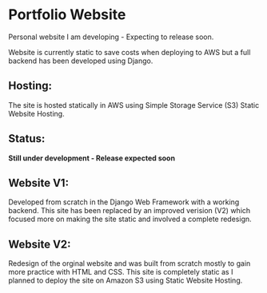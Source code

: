 # Portfolio Website

Personal website I am developing - Expecting to release soon.

Website is currently static to save costs when deploying to AWS but a full backend has been developed using Django.

## Hosting:
The site is hosted statically in AWS using Simple Storage Service (S3) Static Website Hosting.

## Status:
**Still under development - Release expected soon**

## Website V1:
Developed from scratch in the Django Web Framework with a working backend. This site has been replaced by an improved verision (V2) which focused more on making the site static and involved a complete redesign.

## Website V2:
Redesign of the orginal website and was built from scratch mostly to gain more practice with HTML and CSS. This site is completely static as I planned to deploy the site on Amazon S3 using Static Website Hosting.
